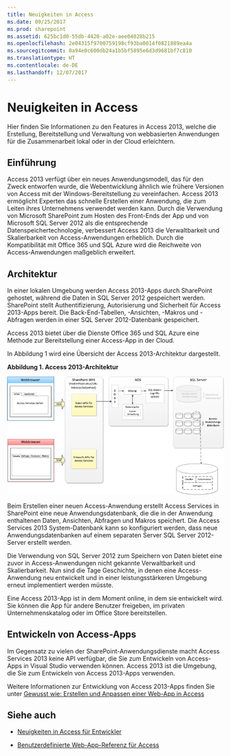 ```yaml
---
title: Neuigkeiten in Access
ms.date: 09/25/2017
ms.prod: sharepoint
ms.assetid: 625bc1d0-55db-4420-a02e-aee04028b215
ms.openlocfilehash: 2e04315f9700759198cf93ba0014f0821889ea4a
ms.sourcegitcommit: 0a94e0c600db24a1b5bf5895e6d3d9681bf7c810
ms.translationtype: HT
ms.contentlocale: de-DE
ms.lasthandoff: 12/07/2017
---
```

# <a name="whats-new-in-access"></a>Neuigkeiten in Access
Hier finden Sie Informationen zu den Features in Access 2013, welche die Erstellung, Bereitstellung und Verwaltung von webbasierten Anwendungen für die Zusammenarbeit lokal oder in der Cloud erleichtern.
## <a name="introduction"></a>Einführung
<a name="SP15_access15overview_Introduction"> </a>

Access 2013 verfügt über ein neues Anwendungsmodell, das für den Zweck entworfen wurde, die Webentwicklung ähnlich wie frühere Versionen von Access mit der Windows-Bereitstellung zu vereinfachen. Access 2013 ermöglicht Experten das schnelle Erstellen einer Anwendung, die zum Leiten ihres Unternehmens verwendet werden kann. Durch die Verwendung von Microsoft SharePoint zum Hosten des Front-Ends der App und von Microsoft SQL Server 2012 als die entsprechende Datenspeichertechnologie, verbessert Access 2013 die Verwaltbarkeit und Skalierbarkeit von Access-Anwendungen erheblich. Durch die Kompatibilität mit Office 365 und SQL Azure wird die Reichweite von Access-Anwendungen maßgeblich erweitert.
  
    
    

## <a name="architecture"></a>Architektur
<a name="SP15_access15overview_Architecture"> </a>

In einer lokalen Umgebung werden Access 2013-Apps durch SharePoint gehostet, während die Daten in SQL Server 2012 gespeichert werden. SharePoint stellt Authentifizierung, Autorisierung und Sicherheit für Access 2013-Apps bereit. Die Back-End-Tabellen, -Ansichten, -Makros und -Abfragen werden in einer SQL Server 2012-Datenbank gespeichert.
  
    
    
Access 2013 bietet über die Dienste Office 365 und SQL Azure eine Methode zur Bereitstellung einer Access-App in der Cloud.
  
    
    
In Abbildung 1 wird eine Übersicht der Access 2013-Architektur dargestellt.
  
    
    

**Abbildung 1. Access 2013-Architektur**

  
    
    

  
    
    
![Architektur von Access 2013](../images/odc_Office15_Access15OverviewDK2_Figure07.jpg)
  
    
    
Beim Erstellen einer neuen Access-Anwendung erstellt Access Services in SharePoint eine neue Anwendungsdatenbank, die die in der Anwendung enthaltenen Daten, Ansichten, Abfragen und Makros speichert. Die Access Services 2013 System-Datenbank kann so konfiguriert werden, dass neue Anwendungsdatenbanken auf einem separaten Server SQL Server 2012-Server erstellt werden.
  
    
    
Die Verwendung von SQL Server 2012 zum Speichern von Daten bietet eine zuvor in Access-Anwendungen nicht gekannte Verwaltbarkeit und Skalierbarkeit. Nun sind die Tage Geschichte, in denen eine Access-Anwendung neu entwickelt und in einer leistungsstärkeren Umgebung erneut implementiert werden müsste.
  
    
    
Eine Access 2013-App ist in dem Moment online, in dem sie entwickelt wird. Sie können die App für andere Benutzer freigeben, im privaten Unternehmenskatalog oder im Office Store bereitstellen.
  
    
    

## <a name="developing-access-apps"></a>Entwickeln von Access-Apps
<a name="SP15_access15overview_DevelopingAccessapps"> </a>

Im Gegensatz zu vielen der SharePoint-Anwendungsdienste macht Access Services 2013 keine API verfügbar, die Sie zum Entwickeln von Access-Apps in Visual Studio verwenden können. Access 2013 ist die Umgebung, die Sie zum Entwickeln von Access 2013-Apps verwenden.
  
    
    
Weitere Informationen zur Entwicklung von Access 2013-Apps finden Sie unter [Gewusst wie: Erstellen und Anpassen einer Web-App in Access](http://msdn.microsoft.com/library/628745f4-82e9-4838-9726-6f3e506a654f%28Office.15%29.aspx)
  
    
    

## <a name="see-also"></a>Siehe auch
<a name="SP15_access15overview_addres"> </a>


-  [Neuigkeiten in Access für Entwickler](http://msdn.microsoft.com/library/df778f51-d65e-4c30-b618-65003ceb39b3%28Office.15%29.aspx)
    
  
-  [Benutzerdefinierte Web-App-Referenz für Access](http://msdn.microsoft.com/library/8d696fa4-a6f2-4fb1-8662-a313bf0b5989%28Office.15%29.aspx)
    
  

